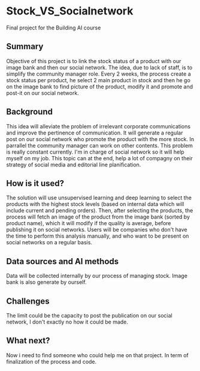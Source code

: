 # Stock_VS_Socialnetwork

Final project for the Building AI course

## Summary

Objective of this project is to link the stock status of a product with our image bank and then our social network.
The idea, due to lack of staff, is to simplify the community manager role. Every 2 weeks, the process create a stock status per product, he select 2 main product in stock and then he go on the image bank to find picture of the product, modify it and promote and post-it on our social network.

## Background

This idea will alleviate the problem of irrelevant corporate communications and improve the pertinence of communication. It will generate a regular post on our social network who promote the product with the more stock. In parrallel the community manager can work on other contents. 
This problem is really constant currently.
I'm in charge of social network so it will help myself on my job.
This topic can at the end, help a lot of compagny on their strategy of social media and editorial line planification.

## How is it used?

The solution will use unsupervised learning and deep learning to select the products with the highest stock levels (based on internal data which will include current and pending orders). Then, after selecting the products, the process will fetch an image of the product from the image bank (sorted by product name), which it will modify if the quality is average, before publishing it on social networks. Users will be companies who don't have the time to perform this analysis manually, and who want to be present on social networks on a regular basis. 

## Data sources and AI methods

Data will be collected internally by our process of managing stock. Image bank is also generate by ourself.

## Challenges

The limit could be the capacity to post the publication on our social network, I don't exactly no how it could be made.

## What next?

Now i need to find someone who could help me on that project. In term of finalization of the process and code.

